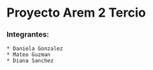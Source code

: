 # Proyecto Arem 2 Tercio
### Integrantes: 

```
* Daniela Gonzalez
* Mateo Guzman
* Diana Sanchez
```
